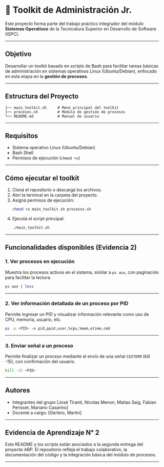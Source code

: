 # 🧰 Toolkit de Administración Jr.

Este proyecto forma parte del trabajo práctico integrador del módulo **Sistemas Operativos** de la Tecnicatura Superior en Desarrollo de Software (ISPC).

---

## Objetivo

Desarrollar un toolkit basado en scripts de Bash para facilitar tareas básicas de administración en sistemas operativos Linux (Ubuntu/Debian), enfocado en esta etapa en la **gestión de procesos**.

---

##  Estructura del Proyecto

```
├── main_toolkit.sh     # Menú principal del toolkit
├── procesos.sh         # Módulo de gestión de procesos
└── README.md           # Manual de usuario
```

---

## Requisitos

- Sistema operativo Linux (Ubuntu/Debian)
- Bash Shell
- Permisos de ejecución (`chmod +x`)

---

## Cómo ejecutar el toolkit

1. Cloná el repositorio o descargá los archivos.
2. Abrí la terminal en la carpeta del proyecto.
3. Asigná permisos de ejecución:
   ```bash
   chmod +x main_toolkit.sh procesos.sh
   ```
4. Ejecutá el script principal:
   ```bash
   ./main_toolkit.sh
   ```

---

## Funcionalidades disponibles (Evidencia 2)

### 1. Ver procesos en ejecución
Muestra los procesos activos en el sistema, similar a `ps aux`, con paginación para facilitar la lectura.

```bash
ps aux | less
```

---

### 2. Ver información detallada de un proceso por PID
Permite ingresar un PID y visualizar información relevante como uso de CPU, memoria, usuario, etc.

```bash
ps -p <PID> -o pid,ppid,user,%cpu,%mem,etime,cmd
```

---

### 3. Enviar señal a un proceso
Permite finalizar un proceso mediante el envío de una señal `SIGTERM` (kill -15), con confirmación del usuario.

```bash
kill -15 <PID>
```

---


## Autores

- Integrantes del grupo [José Tiranti, Nicolas Menon, Matias Saig, Fabian Perisset, Mariano Casarino]
- Docente a cargo: [Gerlero, Martín]

---

## Evidencia de Aprendizaje N° 2

Este README y los scripts están asociados a la segunda entrega del proyecto ABP. El repositorio refleja el trabajo colaborativo, la documentación del código y la integración básica del módulo de procesos.

---
